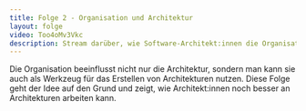 ```yaml
---
title: Folge 2 - Organisation und Architektur
layout: folge
video: Too4oMv3Vkc
description: Stream darüber, wie Software-Architekt:innen die Organisation als ein Werkzeug für die Software-Architektur nutzen können.
---
```


Die Organisation beeinflusst nicht nur die Architektur, sondern man
kann sie auch als Werkzeug für das Erstellen von Architekturen
nutzen. Diese Folge geht der Idee auf den Grund und zeigt, wie
Architekt:innen noch besser an Architekturen arbeiten kann. 

